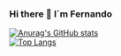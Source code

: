 ### Hi there 👋 I´m Fernando

[![Anurag's GitHub stats](https://github-readme-stats.vercel.app/api?username=fjimenez81&theme=gruvbox&hide_border=true&hide=issues)](https://github.com/anuraghazra/github-readme-stats)
<br>
[![Top Langs](https://github-readme-stats.vercel.app/api/top-langs/?username=fjimenez81&theme=gruvbox&hide_border=true&layout=compact&hide=makefile)](https://github.com/anuraghazra/github-readme-stats)

<!--
**fjimenez81/fjimenez81** is a ✨ _special_ ✨ repository because its `README.md` (this file) appears on your GitHub profile.

Here are some ideas to get you started:

- 🔭 I’m currently working on ...
- 🌱 I’m currently learning ...
- 👯 I’m looking to collaborate on ...
- 🤔 I’m looking for help with ...
- 💬 Ask me about ...
- 📫 How to reach me: ...
- 😄 Pronouns: ...
- ⚡ Fun fact: ...
-->
